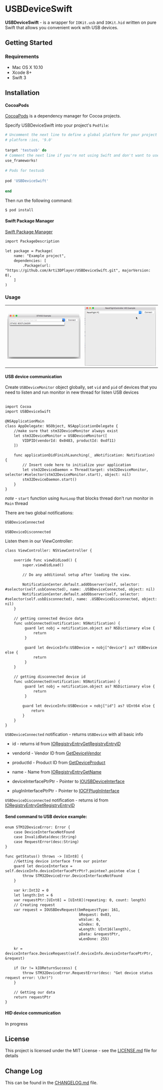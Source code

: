 # USBDeviceSwift

**USBDeviceSwift** - is a wrapper for `IOKit.usb` and `IOKit.hid` written on pure Swift that allows you convenient work with USB devices.

## Getting Started

### Requirements

* Mac OS X 10.10
* Xcode 8+
* Swift 3

## Installation

#### CocoaPods

[CocoaPods](https://cocoapods.org/) is a dependency manager for Cocoa projects.

Specify USBDeviceSwift into your project's `Podfile`:

```ruby
# Uncomment the next line to define a global platform for your project
# platform :ios, '9.0'

target 'testusb' do
# Comment the next line if you're not using Swift and don't want to use dynamic frameworks
use_frameworks!

# Pods for testusb

pod 'USBDeviceSwift'

end
```

Then run the following command:

```bash
$ pod install
```

#### Swift Package Manager

[Swift Package Manager](https://swift.org/package-manager/)

```
import PackageDescription

let package = Package(
    name: "Example project",
    dependencies: [
        .Package(url: "https://github.com/Arti3DPlayer/USBDeviceSwift.git", majorVersion: 0),
    ]
)
```

### Usage

<table>
    <tr>
        <th>
            <img src="STM32DeviceExample/Media/stm32example.gif"/>
        </th>
        <th>
            <img src="RaceflightControllerHIDExample/Media/rfHIDExample.gif"/>
        </th>
    </tr>
</table>


#### USB device communication

Create `USBDeviceMonitor` object globally, set `vid` and `pid` of devices that you need to listen and run monitor in new thread for listen USB devices

```

import Cocoa
import USBDeviceSwift

@NSApplicationMain
class AppDelegate: NSObject, NSApplicationDelegate {
    //make sure that stm32DeviceMonitor always exist
    let stm32DeviceMonitor = USBDeviceMonitor([
        VIDPID(vendorId: 0x0483, productId: 0xdf11)
    ])

    func applicationDidFinishLaunching(_ aNotification: Notification) {
        // Insert code here to initialize your application
        let stm32DeviceDaemon = Thread(target: stm32DeviceMonitor, selector:#selector(stm32DeviceMonitor.start), object: nil)
        stm32DeviceDaemon.start()
    }
}

```

*note* - `start` function using `RunLoop` that blocks thread don't run monitor in `Main` thread

There are two global notifications:

```
USBDeviceConnected

USBDeviceDisconnected
```

Listen them in our ViewController:

```
class ViewController: NSViewController {

    override func viewDidLoad() {
        super.viewDidLoad()

        // Do any additional setup after loading the view.

        NotificationCenter.default.addObserver(self, selector: #selector(self.usbConnected), name: .USBDeviceConnected, object: nil)
        NotificationCenter.default.addObserver(self, selector: #selector(self.usbDisconnected), name: .USBDeviceDisconnected, object: nil)
    }

    // getting connected device data
    func usbConnected(notification: NSNotification) {
         guard let nobj = notification.object as? NSDictionary else {
             return
         }

         guard let deviceInfo:USBDevice = nobj["device"] as? USBDevice else {
             return
         }
    }

    // getting disconnected device id
    func usbConnected(notification: NSNotification) {
         guard let nobj = notification.object as? NSDictionary else {
             return
         }

        guard let deviceInfo:USBDevice = nobj["id"] as? UInt64 else {
            return
        }
    }
}
```

```USBDeviceConnected``` notification - returns `USBDevice` with all basic info

* id - returns id from [IORegistryEntryGetRegistryEntryID](https://developer.apple.com/documentation/iokit/1514719-ioregistryentrygetregistryentryi)
* vendorId - Vendor ID from [GetDeviceVendor](https://developer.apple.com/documentation/iokit/iousbinterfaceinterface800/1639594-getdevicevendor?preferredLanguage=occ)
* productId -  Product ID from [GetDeviceProduct](https://developer.apple.com/documentation/iokit/iousbinterfaceinterface192/1558993-getdeviceproduct?language=objc)
* name - Name from [IORegistryEntryGetName](https://developer.apple.com/documentation/iokit/1514323-ioregistryentrygetname?preferredLanguage=occ)

* deviceInterfacePtrPtr - Pointer to [IOUSBDeviceInterface](https://developer.apple.com/documentation/iokit/iousbdeviceinterface?preferredLanguage=occ)
* plugInInterfacePtrPtr - Pointer to [IOCFPlugInInterface](https://developer.apple.com/documentation/iokit/iocfplugininterface?language=objc)

```USBDeviceDisconnected``` notification - returns id from [IORegistryEntryGetRegistryEntryID](https://developer.apple.com/documentation/iokit/1514719-ioregistryentrygetregistryentryi)



#### Send command to USB device example:
```
enum STM32DeviceError: Error {
    case DeviceInterfaceNotFound
    case InvalidData(desc:String)
    case RequestError(desc:String)
}

func getStatus() throws -> [UInt8] {
    //Getting device interface from our pointer
    guard let deviceInterface = self.deviceInfo.deviceInterfacePtrPtr?.pointee?.pointee else {
        throw STM32DeviceError.DeviceInterfaceNotFound
    }

    var kr:Int32 = 0
    let length:Int = 6
    var requestPtr:[UInt8] = [UInt8](repeating: 0, count: length)
    // Creating request
    var request = IOUSBDevRequest(bmRequestType: 161,
                                  bRequest: 0x03,
                                  wValue: 0,
                                  wIndex: 0,
                                  wLength: UInt16(length),
                                  pData: &requestPtr,
                                  wLenDone: 255)

    kr = deviceInterface.DeviceRequest(self.deviceInfo.deviceInterfacePtrPtr, &request)

    if (kr != kIOReturnSuccess) {
        throw STM32DeviceError.RequestError(desc: "Get device status request error: \(kr)")
    }

    // Getting our data
    return requestPtr
}
```

#### HID device communication

In progress

## License

This project is licensed under the MIT License - see the [LICENSE.md](LICENSE) file for details

## Change Log

This can be found in the [CHANGELOG.md](CHANGELOG.md) file.

